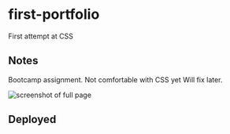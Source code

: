 # first-portfolio

First attempt at CSS

## Notes

Bootcamp assignment. 
Not comfortable with CSS yet 
Will fix later.

![screenshot of full page](/relative/path/to/screenshot.png)

## Deployed
